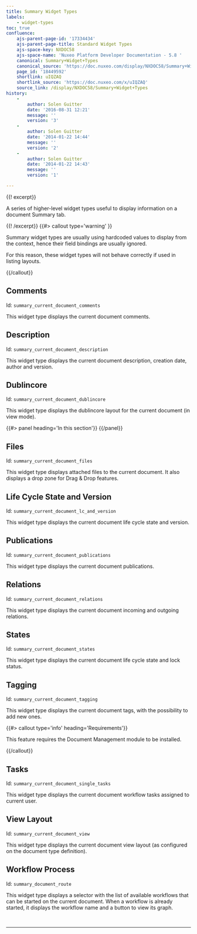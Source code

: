 ```yaml
---
title: Summary Widget Types
labels:
    - widget-types
toc: true
confluence:
    ajs-parent-page-id: '17334434'
    ajs-parent-page-title: Standard Widget Types
    ajs-space-key: NXDOC58
    ajs-space-name: 'Nuxeo Platform Developer Documentation - 5.8 '
    canonical: Summary+Widget+Types
    canonical_source: 'https://doc.nuxeo.com/display/NXDOC58/Summary+Widget+Types'
    page_id: '18449592'
    shortlink: uIQZAQ
    shortlink_source: 'https://doc.nuxeo.com/x/uIQZAQ'
    source_link: /display/NXDOC58/Summary+Widget+Types
history:
    - 
        author: Solen Guitter
        date: '2016-08-31 12:21'
        message: ''
        version: '3'
    - 
        author: Solen Guitter
        date: '2014-01-22 14:44'
        message: ''
        version: '2'
    - 
        author: Solen Guitter
        date: '2014-01-22 14:43'
        message: ''
        version: '1'

---
```

<div class="row"><div class="column medium-8">{{! excerpt}}

A series of higher-level widget types useful to display information on a document Summary tab.

{{! /excerpt}} {{#> callout type='warning' }}

Summary widget types are usually using hardcoded values to display from the context, hence their field bindings are usually ignored.

For this reason, these widget types will not behave correctly if used in listing layouts.

{{/callout}}

## Comments

Id: `summary_current_document_comments`

This widget type displays the current document comments.

## Description

Id: `summary_current_document_description`

This widget type displays the current document description, creation date, author and version.

## Dublincore

Id: `summary_current_document_dublincore`

This widget type displays the dublincore layout for the current document (in view mode).

</div><div class="column medium-4">{{#> panel heading='In this section'}} {{/panel}}</div></div>

## Files

Id: `summary_current_document_files`

This widget type displays attached files to the current document. It also displays a drop zone for Drag & Drop features.

## Life Cycle State and Version

Id: `summary_current_document_lc_and_version`

This widget type displays the current document life cycle state and version.

## Publications

Id: `summary_current_document_publications`

This widget type displays the current document publications.

## Relations

Id: `summary_current_document_relations`

This widget type displays the current document incoming and outgoing relations.

## States

Id: `summary_current_document_states`

This widget type displays the current document life cycle state and lock status.

## Tagging

Id: `summary_current_document_tagging`

This widget type displays the current document tags, with the possibility to add new ones.

{{#> callout type='info' heading='Requirements'}}

This feature requires the Document Management module to be installed.

{{/callout}}

## Tasks

Id: `summary_current_document_single_tasks`

This widget type displays the current document workflow tasks assigned to current user.

## View Layout

Id: `summary_current_document_view`

This widget type displays the current document view layout (as configured on the document type definition).

## Workflow Process

Id: `summary_document_route`

This widget type displays a selector with the list of available workflows that can be started on the current document. When a workflow is already started, it displays the workflow name and a button to view its graph.

&nbsp;

* * *